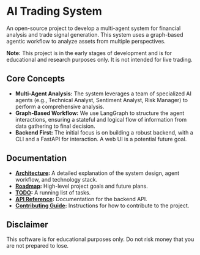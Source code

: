 # AI Trading System

An open-source project to develop a multi-agent system for financial analysis and trade signal generation. This system uses a graph-based agentic workflow to analyze assets from multiple perspectives.

**Note:** This project is in the early stages of development and is for educational and research purposes only. It is not intended for live trading.

## Core Concepts

- **Multi-Agent Analysis:** The system leverages a team of specialized AI agents (e.g., Technical Analyst, Sentiment Analyst, Risk Manager) to perform a comprehensive analysis.
- **Graph-Based Workflow:** We use LangGraph to structure the agent interactions, ensuring a stateful and logical flow of information from data gathering to final decision.
- **Backend First:** The initial focus is on building a robust backend, with a CLI and a FastAPI for interaction. A web UI is a potential future goal.

## Documentation

- **[Architecture](docs/ARCHITECTURE.md):** A detailed explanation of the system design, agent workflow, and technology stack.
- **[Roadmap](docs/ROADMAP.md):** High-level project goals and future plans.
- **[TODO](docs/TODO.md):** A running list of tasks.
- **[API Reference](docs/API.md):** Documentation for the backend API.
- **[Contributing Guide](docs/CONTRIBUTING.md):** Instructions for how to contribute to the project.

## Disclaimer

This software is for educational purposes only. Do not risk money that you are not prepared to lose.
